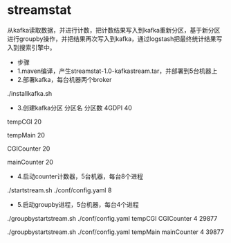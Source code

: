 # streamstat

从kafka读取数据，并进行计数，把计数结果写入到kafka重新分区，基于新分区进行groupby操作，并把结果再次写入到kafka，通过logstash把最终统计结果写入到搜索引擎中。

* <font face="黑体">步骤</font>
* 1.maven编译，产生streamstat-1.0-kafkastream.tar，并部署到5台机器上
* 2.部署kafka，每台机器两个broker

./installkafka.sh

* 3.创建kafka分区
分区名                     分区数
4GDPI        40

tempCGI      20

tempMain     20

CGICounter   20

mainCounter  20

* 4.启动counter计数器，5台机器，每台8个进程

./startstream.sh ./conf/config.yaml 8

* 5.启动groupby进程，5台机器，每台4个进程

./groupbystartstream.sh ./conf/config.yaml tempCGI CGICounter 4  29877

./groupbystartstream.sh ./conf/config.yaml tempMain mainCounter 4 39877

